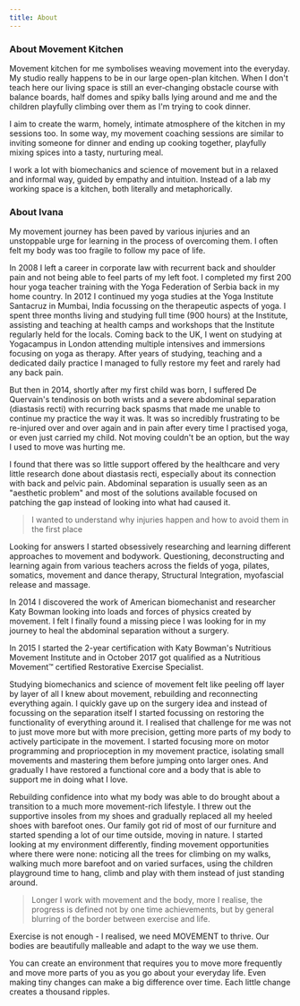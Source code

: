 ```yaml
---
title: About
---
```


### About Movement Kitchen

Movement kitchen for me symbolises weaving movement into the everyday. My studio
really happens to be in our large open-plan kitchen. When I don't teach here our
living space is still an ever‐changing obstacle course with balance boards, half
domes and spiky balls lying around and me and the children playfully climbing
over them as I'm trying to cook dinner.

I aim to create the warm, homely, intimate atmosphere of the kitchen in my
sessions too. In some way, my movement coaching sessions are similar to inviting
someone for dinner and ending up cooking together, playfully mixing spices into
a tasty, nurturing meal.

I work a lot with biomechanics and science of movement but in a relaxed and
informal way, guided by empathy and intuition. Instead of a lab my working space
is a kitchen, both literally and metaphorically.

### About Ivana

My movement journey has been paved by various injuries and an unstoppable urge
for learning in the process of overcoming them. I often felt my body was too
fragile to follow my pace of life.

In 2008 I left a career in corporate law with recurrent back and shoulder pain
and not being able to feel parts of my left foot. I completed my first 200 hour
yoga teacher training with the Yoga Federation of Serbia back in my home
country. In 2012 I continued my yoga studies at the Yoga Institute Santacruz in
Mumbai, India focussing on the therapeutic aspects of yoga. I spent three months
living and studying full time (900 hours) at the Institute, assisting and
teaching at health camps and workshops that the Institute regularly held for the
locals. Coming back to the UK, I went on studying at Yogacampus in London
attending multiple intensives and immersions focusing on yoga as therapy. After
years of studying, teaching and a dedicated daily practice I managed to fully
restore my feet and rarely had any back pain.

But then in 2014, shortly after my first child was born, I suffered De
Quervain's tendinosis on both wrists and a severe abdominal separation
(diastasis recti) with recurring back spasms that made me unable to continue my
practice the way it was. It was so incredibly frustrating to be re-injured over
and over again and in pain after every time I practised yoga, or even just
carried my child. Not moving couldn't be an option, but the way I used to move
was hurting me.

I found that there was so little support offered by the healthcare and very
little research done about diastasis recti, especially about its connection with
back and pelvic pain. Abdominal separation is usually seen as an "aesthetic
problem" and most of the solutions available focused on patching the gap instead
of looking into what had caused it.

> I wanted to understand why injuries happen and how to avoid them in the first
> place

Looking for answers I started obsessively researching and learning different
approaches to movement and bodywork. Questioning, deconstructing and learning
again from various teachers across the fields of yoga, pilates, somatics,
movement and dance therapy, Structural Integration, myofascial release and
massage.

In 2014 I discovered the work of American biomechanist and researcher Katy
Bowman looking into loads and forces of physics created by movement. I felt I
finally found a missing piece I was looking for in my journey to heal the
abdominal separation without a surgery.

In 2015 I started the 2-year certification with Katy Bowman's Nutritious
Movement Institute and in October 2017 got qualified as a Nutritious Movement™
certified Restorative Exercise Specialist.

Studying biomechanics and science of movement felt like peeling off layer by
layer of all I knew about movement, rebuilding and reconnecting everything
again. I quickly gave up on the surgery idea and instead of focussing on the
separation itself I started focussing on restoring the functionality of
everything around it. I realised that challenge for me was not to just move more
but with more precision, getting more parts of my body to actively participate
in the movement. I started focusing more on motor programming and proprioception
in my movement practice, isolating small movements and mastering them before
jumping onto larger ones. And gradually I have restored a functional core and a
body that is able to support me in doing what I love.

Rebuilding confidence into what my body was able to do brought about a
transition to a much more movement-rich lifestyle. I threw out the supportive
insoles from my shoes and gradually replaced all my heeled shoes with barefoot
ones. Our family got rid of most of our furniture and started spending a lot of
our time outside, moving in nature. I started looking at my environment
differently, finding movement opportunities where there were none: noticing all
the trees for climbing on my walks, walking much more barefoot and on varied
surfaces, using the children playground time to hang, climb and play with them
instead of just standing around.

> Longer I work with movement and the body, more I realise, the progress is
> defined not by one time achievements, but by general blurring of the border
> between exercise and life.

Exercise is not enough - I realised, we need MOVEMENT to thrive. Our bodies are
beautifully malleable and adapt to the way we use them.

You can create an environment that requires you to move more frequently and move
more parts of you as you go about your everyday life. Even making tiny changes
can make a big difference over time. Each little change creates a thousand
ripples.

[1]: https://nutritiousmovement.com/
